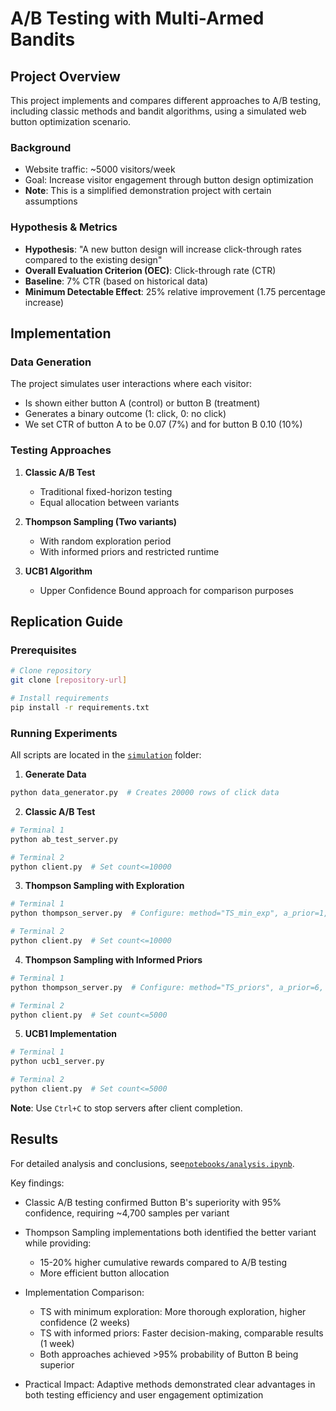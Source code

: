 # A/B Testing with Multi-Armed Bandits

## Project Overview
This project implements and compares different approaches to A/B testing, including classic methods and bandit algorithms, using a simulated web button optimization scenario.

### Background
- Website traffic: ~5000 visitors/week
- Goal: Increase visitor engagement through button design optimization
- **Note**: This is a simplified demonstration project with certain assumptions

### Hypothesis & Metrics
- **Hypothesis**: "A new button design will increase click-through rates compared to the existing design"
- **Overall Evaluation Criterion (OEC)**: Click-through rate (CTR)
- **Baseline**: 7% CTR (based on historical data)
- **Minimum Detectable Effect**: 25% relative improvement (1.75 percentage increase)

## Implementation

### Data Generation
The project simulates user interactions where each visitor:
- Is shown either button A (control) or button B (treatment)
- Generates a binary outcome (1: click, 0: no click)
- We set CTR of button A to be 0.07 (7%) and for button B 0.10 (10%)

### Testing Approaches
1. **Classic A/B Test**
   - Traditional fixed-horizon testing
   - Equal allocation between variants

2. **Thompson Sampling (Two variants)**
   - With random exploration period
   - With informed priors and restricted runtime

3. **UCB1 Algorithm**
   - Upper Confidence Bound approach for comparison purposes

## Replication Guide

### Prerequisites
```bash
# Clone repository
git clone [repository-url]

# Install requirements
pip install -r requirements.txt
```

### Running Experiments
All scripts are located in the [`simulation`](simulation) folder:

1. **Generate Data**
```bash
python data_generator.py  # Creates 20000 rows of click data
```

2. **Classic A/B Test**
```bash
# Terminal 1
python ab_test_server.py

# Terminal 2
python client.py  # Set count<=10000
```

3. **Thompson Sampling with Exploration**
```bash
# Terminal 1
python thompson_server.py  # Configure: method="TS_min_exp", a_prior=1, b_prior=1, minimum_exploration=True

# Terminal 2
python client.py  # Set count<=10000
```

4. **Thompson Sampling with Informed Priors**
```bash
# Terminal 1
python thompson_server.py  # Configure: method="TS_priors", a_prior=6, b_prior=78, minimum_exploration=False

# Terminal 2
python client.py  # Set count<=5000
```

5. **UCB1 Implementation**
```bash
# Terminal 1
python ucb1_server.py

# Terminal 2
python client.py  # Set count<=5000
```

**Note**: Use `Ctrl+C` to stop servers after client completion.


## Results
For detailed analysis and conclusions, see[`notebooks/analysis.ipynb`](analysis/analysis.ipynb).

Key findings:

- Classic A/B testing confirmed Button B's superiority with 95% confidence, requiring ~4,700 samples per variant
- Thompson Sampling implementations both identified the better variant while providing:
  - 15-20% higher cumulative rewards compared to A/B testing
  - More efficient button allocation

- Implementation Comparison:
  - TS with minimum exploration: More thorough exploration, higher confidence (2 weeks)
  - TS with informed priors: Faster decision-making, comparable results (1 week)
  - Both approaches achieved >95% probability of Button B being superior

- Practical Impact: Adaptive methods demonstrated clear advantages in both testing efficiency and user engagement optimization
